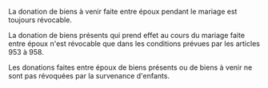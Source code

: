   
La donation de biens à venir faite entre époux pendant le mariage est toujours révocable.   

  
La donation de biens présents qui prend effet au cours du mariage faite entre époux n'est révocable que dans les conditions prévues par les articles 953 à 958.   

  
Les donations faites entre époux de biens présents ou de biens à venir ne sont pas révoquées par la survenance d'enfants.  
